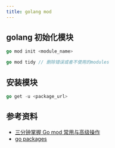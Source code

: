 ```yaml
---
title: golang mod
---
```


## golang 初始化模块

```go
go mod init <module_name>
```

```go
go mod tidy // 删除错误或者不使用的modules
```

## 安装模块

```go
go get -u <package_url>
```

## 参考资料

- [三分钟掌握 Go mod 常用与高级操作](https://www.cnblogs.com/huzhengyu/p/14582830.html)
- [go packages](https://pkg.go.dev)
